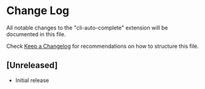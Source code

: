 # Change Log

All notable changes to the "cli-auto-complete" extension will be documented in this file.

Check [Keep a Changelog](http://keepachangelog.com/) for recommendations on how to structure this file.

## [Unreleased]

- Initial release